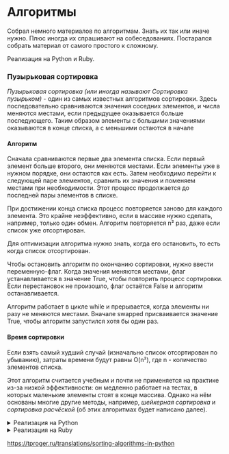 # Алгоритмы

Собрал немного материалов по алгоритмам. Знать их так или иначе нужно. Плюс иногда их спрашивают на собеседованиях. Постарался собрать материал от самого простого к сложному.

Реализация на Python и Ruby.

### Пузырьковая сортировка

_Пузырьковая сортировка (или иногда называют Сортировка пузырьком)_ - один из самых известных алгоритмов сортировки. Здесь последовательно сравниваются значения соседних элементов, и числа меняются местами, если предыдущее оказывается больше последующего. Таким образом элементы с большими значениями оказываются в конце списка, а с меньшими остаются в начале

#### Алгоритм
Сначала сравниваются первые два элемента списка. Если первый элемент больше второго, они меняются местами. Если элементы уже в нужном порядке, они остаются как есть. Затем необходимо перейти к следующей паре элементов, сравнить их значения и поменяем местами при необходимости. Этот процесс продолжается до последней пары элементов в списке.

При достижении конца списка процесс повторяется заново для каждого элемента. Это крайне неэффективно, если в массиве нужно сделать, например, только один обмен. Алгоритм повторяется n² раз, даже если список уже отсортирован.

Для оптимизации алгоритма нужно знать, когда его остановить, то есть когда список отсортирован.

Чтобы остановить алгоритм по окончанию сортировки, нужно ввести переменную-флаг. Когда значения меняются местами, флаг устанавливается в значение True, чтобы повторить процесс сортировки. Если перестановок не произошло, флаг остаётся False и алгоритм останавливается.

Алгоритм работает в цикле while и прерывается, когда элементы ни разу не меняются местами. Вначале swapped присваивается значение True, чтобы алгоритм запустился хотя бы один раз.


#### Время сортировки
Если взять самый худший случай (изначально список отсортирован по убыванию), затраты времени будут равны O(n²), где n - количество элементов списка.

Этот алгоритм считается учебным и почти не применяется на практике из-за низкой эффективности: он медленно работает на тестах, в которых маленькие элементы стоят в конце массива. Однако на нём основаны многие другие методы, например, _шейкерная сортировка_ и _сортировка расчёской_ (об этих алгоритмах будет написано далее).


<details>
<summary>Реализация на Python</summary>

```
def bubble_sort(nums):  
    # swapped установлен в True, чтобы цикл запустился хотя бы один раз
    swapped = True
    while swapped:
        swapped = False
        for i in range(len(nums) - 1):
            if nums[i] > nums[i + 1]:
                # Элементы меняются местами
                nums[i], nums[i + 1] = nums[i + 1], nums[i]
                # Устанавливаем swapped в True для следующей итерации
                swapped = True
    return nums
```

</details>

<details>
<summary>Реализация на Ruby</summary>

```
def bubble_sort(nums)
    # swapped установлен в true, чтобы цикл запустился хотя бы один раз
    swapped = true
    # определяется размер списка
    nums_length = nums.size
    while swapped
        swapped = false
        (nums_length - 1).times do |i|
            if nums[i] > nums[i + 1]
                # Элементы меняются местами
                nums[i], nums[i + 1] = nums[i + 1], nums[i]
                # Устанавливаем swapped в True для следующей итерации
                swapped = true
            end
        end
    end
    return nums
end
```

</details>






https://tproger.ru/translations/sorting-algorithms-in-python
